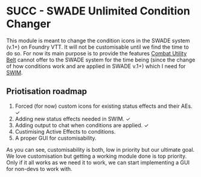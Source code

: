 # SUCC - SWADE Unlimited Condition Changer

This module is meant to change the condition icons in the SWADE system (v.1+) on Foundry VTT. It will not be customisable until we find the time to do so. For now its main purpose is to provide the features [Combat Utility Belt](https://github.com/death-save/combat-utility-belt) cannot offer to the SWADE system for the time being (since the change of how conditions work and are applied in SWADE v.1+) which I need for [SWIM](https://github.com/SalieriC/SWADE-Immersive-Macros).

## Priotisation roadmap
1. Forced (for now) custom icons for existing status effects and their AEs. ✓
2. Adding new status effects needed in SWIM. ✓
3. Adding output to chat when conditions are applied. ✓
4. Custimising Active Effects to conditions.
5. A proper GUI for customisability.

As you can see, customisability is both, low in priority but our ultimate goal. We love customisation but getting a working module done is top priority. Only if it all works as we need it to work, we can start implementing a GUI for non-devs to work with.
